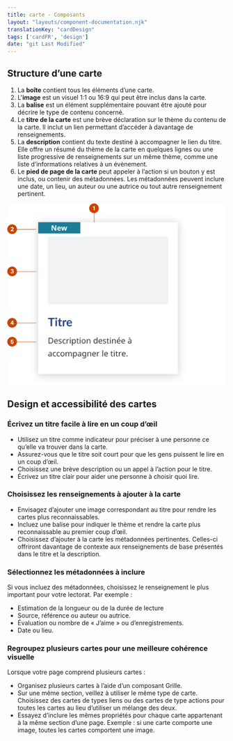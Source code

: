 ```yaml
---
title: carte - Composants
layout: "layouts/component-documentation.njk"
translationKey: "cardDesign"
tags: ['cardFR', 'design']
date: "git Last Modified"
---
```


## Structure d’une carte

<ol class="anatomy-list">
  <li>La <strong>boîte</strong> contient tous les éléments d’une carte.</li>
  <li>L'<strong>image</strong> est un visuel 1:1 ou 16:9 qui peut être inclus dans la carte.</li>
  <li>La <strong>balise</strong> est un élément supplémentaire pouvant être ajouté pour décrire le type de contenu concerné.</li>
  <li>Le <strong>titre de la carte</strong> est une brève déclaration sur le thème du contenu de la carte. Il inclut un lien permettant d’accéder à davantage de renseignements.</li>
  <li>La <strong>description</strong> contient du texte destiné à accompagner le lien du titre. Elle offre un résumé du thème de la carte en quelques lignes ou une liste progressive de renseignements sur un même thème, comme une liste d’informations relatives à un évènement.</li>
  <li>Le <strong>pied de page de la carte</strong> peut appeler à l’action si un bouton y est inclus, ou contenir des métadonnées. Les métadonnées peuvent inclure une date, un lieu, un auteur ou une autrice ou tout autre renseignement pertinent.</li>
</ol>

<img class="b-sm b-default p-400" src="/images/fr/components/anatomy/gcds-card-anatomy.svg" alt="Une image détaillant la structure d’une carte."/>

## Design et accessibilité des cartes

### Écrivez un titre facile à lire en un coup d’œil

- Utilisez un titre comme indicateur pour préciser à une personne ce qu’elle va trouver dans la carte.
- Assurez-vous que le titre soit court pour que les gens puissent le lire en un coup d’œil. 
- Choisissez une brève description ou un appel à l’action pour le titre. 
- Écrivez un titre clair pour aider une personne à choisir quoi lire.  

### Choisissez les renseignements à ajouter à la carte

- Envisagez d’ajouter une image correspondant au titre pour rendre les cartes plus reconnaissables.
- Incluez une balise pour indiquer le thème et rendre la carte plus reconnaissable au premier coup d’œil.  
- Choisissez d’ajouter à la carte les métadonnées pertinentes. Celles-ci offriront davantage de contexte aux renseignements de base présentés dans le titre et la description. 

### Sélectionnez les métadonnées à inclure

Si vous incluez des métadonnées, choisissez le renseignement le plus important pour votre lectorat. Par exemple : 

- Estimation de la longueur ou de la durée de lecture
- Source, référence ou auteur ou autrice. 
- Évaluation ou nombre de « J’aime » ou d’enregistrements. 
- Date ou lieu. 

### Regroupez plusieurs cartes pour une meilleure cohérence visuelle

Lorsque votre page comprend plusieurs cartes :

- Organisez plusieurs cartes à l’aide d’un composant Grille.
- Sur une même section, veillez à utiliser le même type de carte. Choisissez des cartes de types liens ou des cartes de type actions pour toutes les cartes au lieu d’utiliser un mélange des deux. 
- Essayez d’inclure les mêmes propriétés pour chaque carte appartenant à la même section d’une page. Exemple : si une carte comporte une image, toutes les cartes comportent une image.
